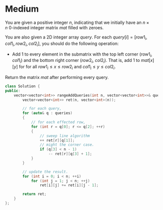 # Medium

You are given a positive integer $n$, indicating that we initially have an $n \times n$ 0-indexed integer matrix $mat$ filled with zeroes.

You are also given a 2D integer array $query$. For each $query[i] = [row1_i, col1_i, row2_i, col2_i]$, you should do the following operation:

- Add $1$ to every element in the submatrix with the top left corner ($row1_i$, $col1_i$) and the bottom right corner ($row2_i$, $col2_i$). That is, add $1$ to $mat[x] [y]$ for for all $row1_i \leq x \leq row2_i$ and $col1_i \leq y \leq col2_i$.

Return the matrix $mat$ after performing every query.

```cpp
class Solution {
public:
    vector<vector<int>> rangeAddQueries(int n, vector<vector<int>>& queries) {
        vector<vector<int>> ret(n, vector<int>(n));

        // for each query, 
        for (auto& q : queries)
        {
            // for each effected row, 
            for (int r = q[0]; r <= q[2]; ++r)
            {
                // sweep line algorithm
                ++ ret[r][q[1]];
                // might the corner case.
                if (q[3] < n - 1)
                    -- ret[r][q[3] + 1];
            }
        }

        // update the result.
        for (int i = 0; i < n; ++i)
            for (int j = 1; j < n; ++j)
                ret[i][j] += ret[i][j - 1];

        return ret;
    }
};
```

